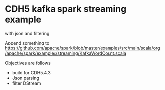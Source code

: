 # CDH5 kafka spark streaming example
with json and filtering

Append something to https://github.com/apache/spark/blob/master/examples/src/main/scala/org/apache/spark/examples/streaming/KafkaWordCount.scala

Objectives are follows
- build for CDH5.4.3
- Json parsing
- filter DStream
